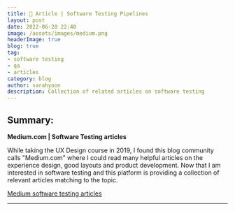 ```yaml
---
title: 📰 Article | Software Testing Pipelines
layout: post
date: 2022-06-28 22:48
image: /assets/images/medium.png
headerImage: true
blog: true
tag:
- software testing
- qa 
- articles
category: blog
author: sarahyoon
description: Collection of related articles on software testing
---
```


## Summary:

<strong>Medium.com | Software Testing articles</strong>
    
While taking the UX Design course in 2019, I found this blog community calls "Medium.com" where I could read many helpful articles on the experience design, good layouts and product development.
Now that I am interested in software testing and this platform is providing a collection of relevant articles matching to the topic.

[Medium software testing articles](https://medium.com/software-testing-pipeline)

---
